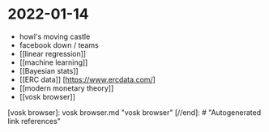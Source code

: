 # 2022-01-14
- howl's moving castle
- facebook down / teams
- [[linear regression]]
- [[machine learning]]
- [[Bayesian stats]]
- [[ERC data]] [https://www.ercdata.com/]
- [[modern monetary theory]]
- [[vosk browser]]

[//begin]: # "Autogenerated link references for markdown compatibility"
[vosk browser]: vosk browser.md "vosk browser"
[//end]: # "Autogenerated link references"